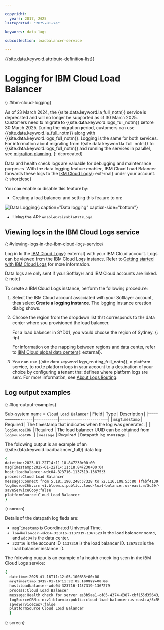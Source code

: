 ```yaml
---

copyright:
  years: 2017, 2025
lastupdated: "2025-01-24"

keywords: data logs

subcollection: loadbalancer-service

---
```


{{site.data.keyword.attribute-definition-list}}

# Logging for IBM Cloud Load Balancer
{: #ibm-cloud-logging}

As of 28 March 2024, the {{site.data.keyword.la_full_notm}} service is deprecated and will no longer be supported as of 30 March 2025. Customers need to migrate to {{site.data.keyword.logs_full_notm}} before 30 March 2025. During the migration period, customers can use {{site.data.keyword.la_full_notm}} along with {{site.data.keyword.logs_full_notm}}. Logging is the same for both services. For information about migrating from {{site.data.keyword.la_full_notm}} to {{site.data.keyword.logs_full_notm}} and running the services in parallel, see [migration planning](/docs/cloud-logs?topic=cloud-logs-migration-intro).
{: deprecated} 

Data and health check logs are valuable for debugging and maintenance purposes. With the data logging feature enabled, IBM Cloud Load Balancer forwards these logs to the [IBM Cloud Logs](https://cloud.ibm.com/observe/logging){: external} under your account.
{: shortdesc}

You can enable or disable this feature by:

* Creating a load balancer and setting this feature to on:

![Data Logging](images/DataLogging.png "Data Logging"){: caption="Data logging" caption-side="bottom"}

* Using the API: `enableOrDisableDataLogs`.

## Viewing logs in the IBM Cloud Logs  service
{: #viewing-logs-in-the-ibm-cloud-logs-service}

Log in to the [IBM Cloud Logs](https://cloud.ibm.com/observe/logging){: external} with your IBM Cloud account. Logs can be viewed from the IBM Cloud Logs instance. Refer to [Getting started with IBM Cloud Logs](/docs/cloud-logs?topic=cloud-logs-getting-started) for more information.

Data logs are only sent if your Softlayer and IBM Cloud accounts are linked.
{: note}

To create a IBM Cloud Logs instance, perform the following procedure:

1. Select the IBM Cloud account associated with your Softlayer account, then select **Create a logging instance**. The logging instance creation dialog shows.

2. Choose the region from the dropdown list that corresponds to the data center where you provisioned the load balancer.

   For a load balancer in SYD01, you would choose the region of Sydney.
   {: tip}

   For information on the mapping between regions and data center, refer to [IBM Cloud global data centers](https://www.ibm.com/cloud/data-centers){: external}.

3. You can use {{site.data.keyword.logs_routing_full_notm}}, a platform service, to route platform logs in your account to a destination of your choice by configuring a tenant that defines where platform logs are sent. For more information, see [About Logs Routing](/docs/logs-router?topic=logs-router-about).

## Log output examples
{: #log-output-examples}

Sub-system name = `Cloud Load Balancer`
| Field             | Type       | Description             |
|-------------------|------------|-------------------------|
| `msgTimestamp`    | Required   | The timestamp that indicates when the log was generated.     |
| `logSourceCRN`    | Required   | The load balancer UUID can be obtained from `logSourceCRN`.    |
| `message`         | Required   | Datapath log message. |

The following output is an example of an {{site.data.keyword.loadbalancer_full}} data log:

```sh
{
datetime:2025-01-22T14:11:18.847230+00:00
msgTimestamp:2025-01-22T14:11:18.847230+00:00
host:loadbalancer-wdc04-323716-1137319-1367523
process:Cloud Load Balancer
message:Connect from 5.181.190.248:37328 to 52.116.108.53:80 (fabf4139-50b0-48ba-b399-277c09162832/HTTP)
logSourceCRN:crn:v1:bluemix:public:cloud-load-balancer:us-east:a/5c59f412bc914beb390b080e07e5e6a2:6239a1a7-6da4-4370-881c-2dec099b8623::
saveServiceCopy:false
platformSource:Cloud Load Balancer
}
```
{: screen}

Details of the datapath log fieds are:
* `msgTimestamp` is Coordinated Universal Time.
* `loadbalancer-wdc04-323716-1137319-1367523` is the load balancer name, and `wdc04` is the data center.
* `323716` is the account ID. `1137319` is the load balancer ID. `1367523` is the load balancer instance ID.

The following output is an example of a health check log seen in the IBM Cloud Logs service:

```sh
{
  datetime:2025-01-16T11:32:05.100888+00:00
  msgTimestamp:2025-01-16T11:32:05.100888+00:00
  host:loadbalancer-wdc04-323716-1137319-1367279
  process:Cloud Load Balancer
  message:Health check for server ea3b5aa1-cd85-4374-8387-cbf155d35643/c8d09bae-4d1c-4579-8af1-6e2fa75e81b5-10.171.112.26 failed, reason: Layer4 timeout, check duration: 5001ms, status: 0/2 DOWN.
  logSourceCRN:crn:v1:bluemix:public:cloud-load-balancer:us-east:a/5c59f412bc914beb390b080e07e5e6a2:6239a1a7-6da4-4370-881c-2dec099b8623::
  saveServiceCopy:false
  platformSource:Cloud Load Balancer
  }
```
{: screen}
